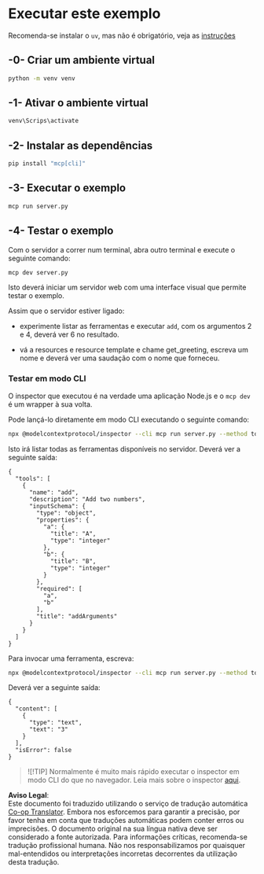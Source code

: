 <!--
CO_OP_TRANSLATOR_METADATA:
{
  "original_hash": "d0f0d7012325b286e4a717791b23ae7e",
  "translation_date": "2025-07-09T23:04:04+00:00",
  "source_file": "03-GettingStarted/01-first-server/solution/python/README.md",
  "language_code": "pt"
}
-->
# Executar este exemplo

Recomenda-se instalar o `uv`, mas não é obrigatório, veja as [instruções](https://docs.astral.sh/uv/#highlights)

## -0- Criar um ambiente virtual

```bash
python -m venv venv
```

## -1- Ativar o ambiente virtual

```bash
venv\Scrips\activate
```

## -2- Instalar as dependências

```bash
pip install "mcp[cli]"
```

## -3- Executar o exemplo

```bash
mcp run server.py
```

## -4- Testar o exemplo

Com o servidor a correr num terminal, abra outro terminal e execute o seguinte comando:

```bash
mcp dev server.py
```

Isto deverá iniciar um servidor web com uma interface visual que permite testar o exemplo.

Assim que o servidor estiver ligado:

- experimente listar as ferramentas e executar `add`, com os argumentos 2 e 4, deverá ver 6 no resultado.

- vá a resources e resource template e chame get_greeting, escreva um nome e deverá ver uma saudação com o nome que forneceu.

### Testar em modo CLI

O inspector que executou é na verdade uma aplicação Node.js e o `mcp dev` é um wrapper à sua volta.

Pode lançá-lo diretamente em modo CLI executando o seguinte comando:

```bash
npx @modelcontextprotocol/inspector --cli mcp run server.py --method tools/list
```

Isto irá listar todas as ferramentas disponíveis no servidor. Deverá ver a seguinte saída:

```text
{
  "tools": [
    {
      "name": "add",
      "description": "Add two numbers",
      "inputSchema": {
        "type": "object",
        "properties": {
          "a": {
            "title": "A",
            "type": "integer"
          },
          "b": {
            "title": "B",
            "type": "integer"
          }
        },
        "required": [
          "a",
          "b"
        ],
        "title": "addArguments"
      }
    }
  ]
}
```

Para invocar uma ferramenta, escreva:

```bash
npx @modelcontextprotocol/inspector --cli mcp run server.py --method tools/call --tool-name add --tool-arg a=1 --tool-arg b=2
```

Deverá ver a seguinte saída:

```text
{
  "content": [
    {
      "type": "text",
      "text": "3"
    }
  ],
  "isError": false
}
```

> ![!TIP]
> Normalmente é muito mais rápido executar o inspector em modo CLI do que no navegador.
> Leia mais sobre o inspector [aqui](https://github.com/modelcontextprotocol/inspector).

**Aviso Legal**:  
Este documento foi traduzido utilizando o serviço de tradução automática [Co-op Translator](https://github.com/Azure/co-op-translator). Embora nos esforcemos para garantir a precisão, por favor tenha em conta que traduções automáticas podem conter erros ou imprecisões. O documento original na sua língua nativa deve ser considerado a fonte autorizada. Para informações críticas, recomenda-se tradução profissional humana. Não nos responsabilizamos por quaisquer mal-entendidos ou interpretações incorretas decorrentes da utilização desta tradução.
